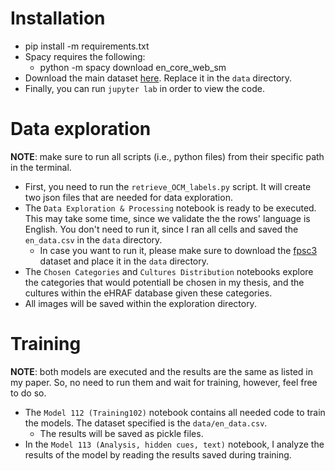 # Installation

- pip install -m requirements.txt
- Spacy requires the following:
    - python -m spacy download en_core_web_sm
- Download the main dataset [here](https://drive.google.com/file/d/1_cvSYyxEdfRVTXXihm7TBWEomn7-WOut/view?usp=sharing). Replace it in the `data` directory.
- Finally, you can run `jupyter lab` in order to view the code.

# Data exploration
**NOTE**: make sure to run all scripts (i.e., python files) from their specific path in the terminal.
- First, you need to run the `retrieve_OCM_labels.py` script. It will create two json files that are needed for data exploration.
- The `Data Exploration & Processing` notebook is ready to be executed. This may take some time, since we validate the the rows' language is English. You don't need to run it, since I ran all cells and saved the `en_data.csv` in the `data` directory.
    - In case you want to run it, please make sure to download the [fpsc3](https://drive.google.com/file/d/1czKWGnhS29cvHFb2onZQz7e5S6zRqO57/view) dataset and place it in the `data` directory.
- The `Chosen Categories` and `Cultures Distribution` notebooks explore the categories that would potentiall be chosen in my thesis, and the cultures within the eHRAF database given these categories.
- All images will be saved within the exploration directory.


# Training
**NOTE**: both models are executed and the results are the same as listed in my paper. So, no need to run them and wait for training, however, feel free to do so.
- The `Model 112 (Training102)` notebook contains all needed code to train the models. The dataset specified is the `data/en_data.csv`.
    - The results will be saved as pickle files.
- In the `Model 113 (Analysis, hidden cues, text)` notebook, I analyze the results of the model by reading the results saved during training.
